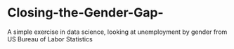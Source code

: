 # Closing-the-Gender-Gap-
A simple exercise in data science, looking at unemployment by gender from US Bureau of Labor Statistics
